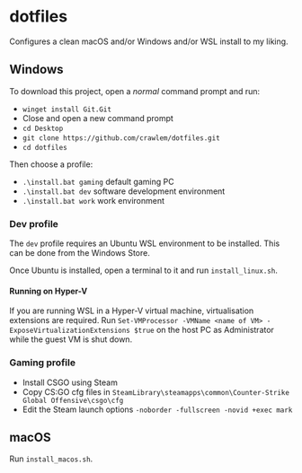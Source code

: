# dotfiles

Configures a clean macOS and/or Windows and/or WSL install to my liking. 

## Windows

To download this project, open a *normal* command prompt and run:
- `winget install Git.Git`
- Close and open a new command prompt
- `cd Desktop`
- `git clone https://github.com/crawlem/dotfiles.git`
- `cd dotfiles`

Then choose a profile:
- `.\install.bat gaming` default gaming PC
- `.\install.bat dev` software development environment
- `.\install.bat work` work environment

### Dev profile

The `dev` profile requires an Ubuntu WSL environment to be installed. This can be done from the Windows Store.

Once Ubuntu is installed, open a terminal to it and run `install_linux.sh`.

#### Running on Hyper-V

If you are running WSL in a Hyper-V virtual machine, virtualisation extensions are required. Run `Set-VMProcessor -VMName <name of VM> -ExposeVirtualizationExtensions $true` on the host PC as Administrator while the guest VM is shut down.

### Gaming profile

- Install CSGO using Steam
- Copy CS:GO cfg files in `SteamLibrary\steamapps\common\Counter-Strike Global Offensive\csgo\cfg`
- Edit the Steam launch options `-noborder -fullscreen -novid +exec mark`

## macOS

Run `install_macos.sh`.
